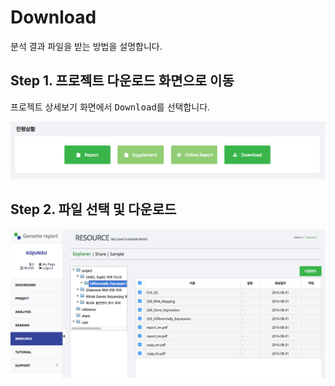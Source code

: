 # Download

분석 결과 파일을 받는 방법을 설명합니다.


## Step 1. 프로젝트 다운로드 화면으로 이동

프로젝트 상세보기 화면에서 <kbd>Download</kbd>를 선택합니다.

![화면](https://github.com/genomereport/gimanual/raw/master/docs/images/download_01.png)

## Step 2. 파일 선택 및 다운로드

![화면](https://github.com/genomereport/gimanual/raw/master/docs/images/download_02.png)
